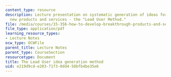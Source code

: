 ```yaml
---
content_type: resource
description: Lecture presentation on systematic generation of ideas for "breakthrough"
  new products and services - the "Lead User Method."
file: /media/courses/15-356-how-to-develop-breakthrough-products-and-services-spring-2004/e219d9cde20371f30dd458bfb4be35e6_lec2_idea_gen.pdf
file_type: application/pdf
learning_resource_types:
- Lecture Notes
ocw_type: OCWFile
parent_title: Lecture Notes
parent_type: CourseSection
resourcetype: Document
title: The Lead User idea generation method
uid: e219d9cd-e203-71f3-0dd4-58bfb4be35e6
---
```

